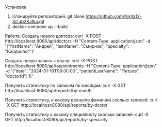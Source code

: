 Установка
1. Клонируйте репозиторий:
   git clone https://github.com/Nikita12-3/Lab2Kafka.git
2. docker-compose up --build

Работа:
Создать нового доктора:
curl -X POST http://localhost:8080/api/doctors
-H "Content-Type: application/json" 
-d '{"firstName": "Андрей", "lastName": "Смирнов", "specialty": "Кардиолог"}'

Создать новую запись к врачу:
curl -X POST http://localhost:8080/api/appointments 
-H "Content-Type: application/json" 
-d '{"date": "2024-01-10T09:00:00", "patientLastName": "Петров", "doctorId": 1}'

Получить статистику по записям по месяцам:
curl -X GET http://localhost:8080/api/reports/by-month

Получить статистику, к какому врачу(по фамилии) сколько записей:
curl -X GET http://localhost:8080/api/reports/by-doctor

Получить статистику к какому специалисту сколько записей:
curl -X GET http://localhost:8080/api/reports/by-speciality
